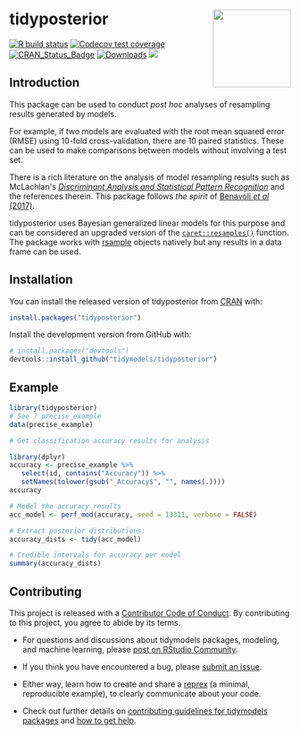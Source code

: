 # tidyposterior <a href='https://tidyposterior.tidymodels.org'><img src='tidyposterior_hex.png' align="right" height="139" /></a>

<!-- badges: start -->
[![R build status](https://github.com/tidymodels/tidyposterior/workflows/R-CMD-check/badge.svg)](https://github.com/tidymodels/tidyposterior/actions)
[![Codecov test coverage](https://codecov.io/gh/tidymodels/tidyposterior/branch/master/graph/badge.svg)](https://codecov.io/gh/tidymodels/tidyposterior?branch=master)
[![CRAN_Status_Badge](http://www.r-pkg.org/badges/version/tidyposterior)](http://cran.r-project.org/web/packages/tidyposterior)
[![Downloads](http://cranlogs.r-pkg.org/badges/tidyposterior)](http://cran.rstudio.com/package=tidyposterior)
![](https://img.shields.io/badge/lifecycle-maturing-blue.svg)
<!-- badges: end -->

## Introduction

This package can be used to conduct _post hoc_ analyses of resampling results generated by models. 

For example, if two models are evaluated with the root mean squared error (RMSE) using 10-fold cross-validation, there are 10 paired statistics. These can be used to make comparisons between models without involving a test set. 

There is a rich literature on the analysis of model resampling results such as McLachlan's [_Discriminant Analysis and Statistical Pattern Recognition_](https://books.google.com/books?id=O_qHDLaWpDUC&lpg=PR7&ots=6GJnIREXZM&dq=%22Discriminant%20Analysis%20and%20Statistical%20Pattern%20Recognition%22&lr&pg=PR7#v=onepage&q=%22Discriminant%20Analysis%20and%20Statistical%20Pattern%20Recognition%22&f=false) and the references therein. This package follows _the spirit_ of [Benavoli _et al_ (2017)](http://people.idsia.ch/~marco/papers/2017jmlr-tests.pdf). 

tidyposterior uses Bayesian generalized linear models for this purpose and can be considered an upgraded version of the [`caret::resamples()`](https://topepo.github.io/caret/model-training-and-tuning.html#exploring-and-comparing-resampling-distributions) function. The package works with [rsample](https://rsample.tidymodels.org/) objects natively but any results in a data frame can be used. 

## Installation

You can install the released version of tidyposterior from [CRAN](https://CRAN.R-project.org) with:

``` r
install.packages("tidyposterior")
```

Install the development version from GitHub with:


``` r
# install.packages("devtools")
devtools::install_github("tidymodels/tidyposterior")
```

## Example

``` r
library(tidyposterior)
# See ? precise_example
data(precise_example)

# Get classification accuracy results for analysis

library(dplyr)
accuracy <- precise_example %>%
   select(id, contains("Accuracy")) %>%
   setNames(tolower(gsub("_Accuracy$", "", names(.)))) 
accuracy

# Model the accuracy results
acc_model <- perf_mod(accuracy, seed = 13311, verbose = FALSE)   

# Extract posterior distributions:
accuracy_dists <- tidy(acc_model)

# Credible intervals for accuracy per model
summary(accuracy_dists)
```


## Contributing

This project is released with a [Contributor Code of Conduct](https://contributor-covenant.org/version/2/0/CODE_OF_CONDUCT.html). By contributing to this project, you agree to abide by its terms.

- For questions and discussions about tidymodels packages, modeling, and machine learning, please [post on RStudio Community](https://rstd.io/tidymodels-community).

- If you think you have encountered a bug, please [submit an issue](https://github.com/tidymodels/tidyposterior/issues).

- Either way, learn how to create and share a [reprex](https://rstd.io/reprex) (a minimal, reproducible example), to clearly communicate about your code.

- Check out further details on [contributing guidelines for tidymodels packages](https://www.tidymodels.org/contribute/) and [how to get help](https://www.tidymodels.org/help/).
